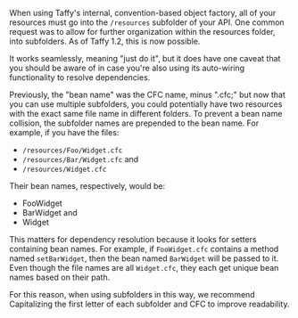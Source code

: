 When using Taffy's internal, convention-based object factory, all of your resources must go into the `/resources` subfolder of your API. One common request was to allow for further organization within the resources folder, into subfolders. As of Taffy 1.2, this is now possible.

It works seamlessly, meaning "just do it", but it does have one caveat that you should be aware of in case you're also using its auto-wiring functionality to resolve dependencies.

Previously, the "bean name" was the CFC name, minus ".cfc;" but now that you can use multiple subfolders, you could potentially have two resources with the exact same file name in different folders. To prevent a bean name collision, the subfolder names are prepended to the bean name. For example, if you have the files:

 * `/resources/Foo/Widget.cfc`
 * `/resources/Bar/Widget.cfc` and
 * `/resources/Widget.cfc`

Their bean names, respectively, would be:

 * FooWidget
 * BarWidget and
 * Widget

This matters for dependency resolution because it looks for setters containing bean names. For example, if `FooWidget.cfc` contains a method named `setBarWidget`, then the bean named `BarWidget` will be passed to it. Even though the file names are all `Widget.cfc`, they each get unique bean names based on their path.

For this reason, when using subfolders in this way, we recommend Capitalizing the first letter of each subfolder and CFC to improve readability.